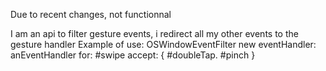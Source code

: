 Due to recent changes, not functionnalI am an api to filter gesture events, i redirect all my other events to the gesture handlerExample of use:	OSWindowEventFilter new eventHandler: anEventHandler		for: #swipe accept: {  #doubleTap. #pinch }